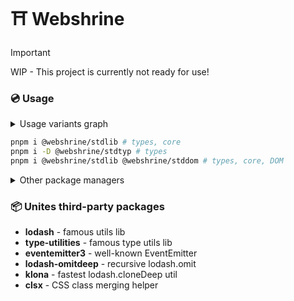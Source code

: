 # ⛩️ Webshrine

> [!IMPORTANT]
> WIP - This project is currently not ready for use!

### 💿 Usage

<details><summary>Usage variants graph</summary>

```mermaid
erDiagram
stdtyp ||--|| stdlib : "Fully reexports"
stdtyp ||--|| stddom : "Partially uses"
stdtyp ||--|| "Use types" : ""
stdlib ||--|| "Use types, core logics" : ""
stdlib ||--|| "Use types, core logics, DOM helpers" : ""
stddom ||--|| "Use types, core logics, DOM helpers" : ""
stddom ||--|| "Use types, core logics, DOM helpers" : ""
"Use types" ||--|| "Your project" : ""
"Use types, core logics" ||--|| "Your project" : ""
"Use types, core logics, DOM helpers" ||--|| "Your project" : ""
```

</details>

```bash
pnpm i @webshrine/stdlib # types, core
pnpm i -D @webshrine/stdtyp # types
pnpm i @webshrine/stdlib @webshrine/stddom # types, core, DOM
```
<details><summary>Other package managers</summary>

#### NPM
```bash
npm i @webshrine/stdlib # types, core
npm i -D @webshrine/stdtyp # types
npm i @webshrine/stdlib @webshrine/stddom # types, core, DOM
```

#### Yarn
```bash
yarn add @webshrine/stdlib # types, core
yarn add -D @webshrine/stdtyp # types
yarn add @webshrine/stdlib @webshrine/stddom # types, core, DOM
```
</details>

### 📦 Unites third-party packages
- **lodash** - famous utils lib
- **type-utilities** - famous type utils lib
- **eventemitter3** - well-known EventEmitter
- **lodash-omitdeep** - recursive lodash.omit
- **klona** - fastest lodash.cloneDeep util
- **clsx** - CSS class merging helper
